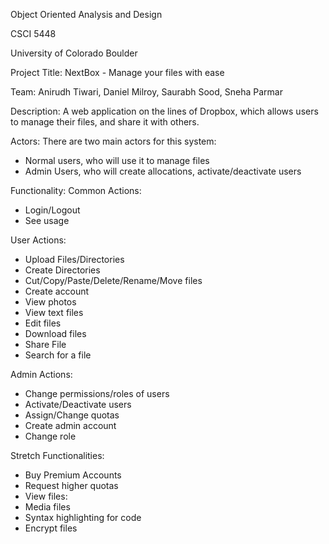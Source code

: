 Object Oriented Analysis and Design

CSCI 5448

University of Colorado Boulder





Project Title: NextBox - Manage your files with ease





Team:
Anirudh Tiwari, Daniel Milroy, Saurabh Sood, Sneha Parmar  




Description:
A web application on the lines of Dropbox, which allows users to manage their files, and share it
with others.

Actors:
There are two main actors for this system:
- Normal users, who will use it to manage files
- Admin Users, who will create allocations, activate/deactivate users

Functionality:
Common Actions:
- Login/Logout
- See usage

User Actions:
- Upload Files/Directories
- Create Directories
- Cut/Copy/Paste/Delete/Rename/Move files
- Create account
- View photos
- View text files
- Edit files
- Download files
- Share File
- Search for a file

Admin Actions:
- Change permissions/roles of users
- Activate/Deactivate users
- Assign/Change quotas
- Create admin account
- Change role


Stretch Functionalities:
- Buy Premium Accounts
- Request higher quotas
- View files:
- Media files
- Syntax highlighting for code
- Encrypt files

